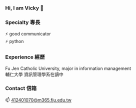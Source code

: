 ### Hi, I am Vicky 👋

<!--
**Vickipediaa/Vickipediaa** is a ✨ _special_ ✨ repository because its `README.md` (this file) appears on your GitHub profile.

- 🔭 I’m currently working on ...
- 🌱 I’m currently learning ...
- 👯 I’m looking to collaborate on ...
- 🤔 I’m looking for help with ...
- 💬 Ask me about ...
- 📫 How to reach me: ...
- 😄 Pronouns: ...
- ⚡ Fun fact: ...
-->
### Specialty 專長
⚡ good communicator\
⚡ python 

### Experience 經歷
Fu Jen Catholic University, major in information management\
輔仁大學 資訊管理學系在讀中

### Contact 信箱
 📫 412401070@m365.fju.edu.tw
